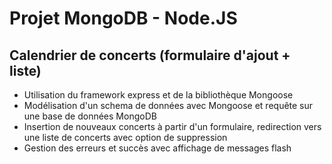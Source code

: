 <h1> Projet MongoDB - Node.JS </h1>

<h2>Calendrier de concerts (formulaire d'ajout + liste)</h2>

<ul>
<li>Utilisation du framework express et de la bibliothèque Mongoose</li>
<li>Modélisation d'un schema de données avec Mongoose et requête sur une base de données MongoDB</li>
<li>Insertion de nouveaux concerts à partir d'un formulaire, redirection vers une liste de concerts avec option de suppression</li>
<li>Gestion des erreurs et succès avec affichage de messages flash</li>
</ul>

